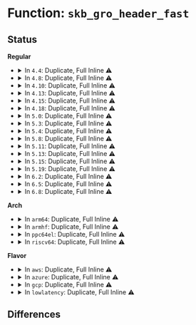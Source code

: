# Function: <code>skb_gro_header_fast</code>

## Status
<b>Regular</b>
<ul>
<li>
<details>
<summary>In <code>4.4</code>: Duplicate, Full Inline ⚠️</summary>

**Collision:** Static Duplication

**Inline:** Full

**Transformation:** False

**Instances:**

```
In net/core/dev.c (ffffffff8171b5ae)
Location: include/linux/netdevice.h:2327
Inline: True
Inline callers:
  - net/core/dev.c:napi_gro_frags
```
```
In net/ethernet/eth.c (ffffffff81740088)
Location: include/linux/netdevice.h:2327
Inline: True
Inline callers:
  - net/ethernet/eth.c:eth_gro_receive
```
```
In net/ipv4/tcp_offload.c (ffffffff8178379e)
Location: include/linux/netdevice.h:2327
Inline: True
Inline callers:
  - net/ipv4/tcp_offload.c:tcp_gro_receive
```
```
In net/ipv4/udp_offload.c (ffffffff8178b5b9)
Location: include/linux/netdevice.h:2327
Inline: True
Inline callers:
  - net/ipv4/udp_offload.c:udp4_gro_receive
```
```
In net/ipv4/af_inet.c (ffffffff81793bcc)
Location: include/linux/netdevice.h:2327
Inline: True
Inline callers:
  - net/ipv4/af_inet.c:inet_gro_receive
```
```
In net/ipv4/gre_offload.c (ffffffff817a4d60)
Location: include/linux/netdevice.h:2327
Inline: True
Inline callers:
  - net/ipv4/gre_offload.c:gre_gro_receive
```
```
In net/ipv6/ip6_offload.c (ffffffff81800cb2)
Location: include/linux/netdevice.h:2327
Inline: True
Inline callers:
  - net/ipv6/ip6_offload.c:ipv6_gro_receive
```
```
In net/ipv6/udp_offload.c (ffffffff81801946)
Location: include/linux/netdevice.h:2327
Inline: True
Inline callers:
  - net/ipv6/udp_offload.c:udp6_gro_receive
```
</details>
</li>
<li>
<details>
<summary>In <code>4.8</code>: Duplicate, Full Inline ⚠️</summary>

**Collision:** Static Duplication

**Inline:** Full

**Transformation:** False

**Instances:**

```
In net/core/dev.c (ffffffff81783e3e)
Location: include/linux/netdevice.h:2464
Inline: True
Inline callers:
  - net/core/dev.c:napi_gro_frags
```
```
In net/ethernet/eth.c (0)
Location: include/linux/netdevice.h:2464
Inline: True
```
```
In net/ipv4/tcp_offload.c (0)
Location: include/linux/netdevice.h:2464
Inline: True
```
```
In net/ipv4/udp_offload.c (0)
Location: include/linux/netdevice.h:2464
Inline: True
```
```
In net/ipv4/af_inet.c (0)
Location: include/linux/netdevice.h:2464
Inline: True
```
```
In net/ipv4/gre_offload.c (0)
Location: include/linux/netdevice.h:2464
Inline: True
```
```
In net/ipv6/udp_offload.c (0)
Location: include/linux/netdevice.h:2464
Inline: True
```
```
In net/ipv6/ip6_offload.c (0)
Location: include/linux/netdevice.h:2464
Inline: True
```
</details>
</li>
<li>
<details>
<summary>In <code>4.10</code>: Duplicate, Full Inline ⚠️</summary>

**Collision:** Static Duplication

**Inline:** Full

**Transformation:** False

**Instances:**

```
In net/core/dev.c (ffffffff817b144e)
Location: include/linux/netdevice.h:2461
Inline: True
Inline callers:
  - net/core/dev.c:napi_gro_frags
```
```
In net/ethernet/eth.c (0)
Location: include/linux/netdevice.h:2461
Inline: True
```
```
In net/ipv4/tcp_offload.c (0)
Location: include/linux/netdevice.h:2461
Inline: True
```
```
In net/ipv4/udp_offload.c (0)
Location: include/linux/netdevice.h:2461
Inline: True
```
```
In net/ipv4/af_inet.c (0)
Location: include/linux/netdevice.h:2461
Inline: True
```
```
In net/ipv4/gre_offload.c (0)
Location: include/linux/netdevice.h:2461
Inline: True
```
```
In net/ipv6/udp_offload.c (0)
Location: include/linux/netdevice.h:2461
Inline: True
```
```
In net/ipv6/ip6_offload.c (0)
Location: include/linux/netdevice.h:2461
Inline: True
```
</details>
</li>
<li>
<details>
<summary>In <code>4.13</code>: Duplicate, Full Inline ⚠️</summary>

**Collision:** Static Duplication

**Inline:** Full

**Transformation:** False

**Instances:**

```
In net/core/dev.c (ffffffff817d18ee)
Location: include/linux/netdevice.h:2477
Inline: True
Inline callers:
  - net/core/dev.c:napi_gro_frags
```
```
In net/ethernet/eth.c (ffffffff817fbab9)
Location: include/linux/netdevice.h:2477
Inline: True
Inline callers:
  - net/ethernet/eth.c:eth_gro_receive
```
```
In net/ipv4/tcp_offload.c (ffffffff81842772)
Location: include/linux/netdevice.h:2477
Inline: True
Inline callers:
  - net/ipv4/tcp_offload.c:tcp_gro_receive
```
```
In net/ipv4/udp_offload.c (ffffffff8184ae65)
Location: include/linux/netdevice.h:2477
Inline: True
Inline callers:
  - net/ipv4/udp_offload.c:udp4_gro_receive
```
```
In net/ipv4/af_inet.c (ffffffff81854b98)
Location: include/linux/netdevice.h:2477
Inline: True
Inline callers:
  - net/ipv4/af_inet.c:inet_gro_receive
```
```
In net/ipv4/gre_offload.c (ffffffff81865ba2)
Location: include/linux/netdevice.h:2477
Inline: True
Inline callers:
  - net/ipv4/gre_offload.c:gre_gro_receive
```
```
In net/ipv6/udp_offload.c (ffffffff818bf5d6)
Location: include/linux/netdevice.h:2477
Inline: True
Inline callers:
  - net/ipv6/udp_offload.c:udp6_gro_receive
```
```
In net/ipv6/ip6_offload.c (ffffffff818cd4a9)
Location: include/linux/netdevice.h:2477
Inline: True
Inline callers:
  - net/ipv6/ip6_offload.c:ipv6_gro_receive
```
</details>
</li>
<li>
<details>
<summary>In <code>4.15</code>: Duplicate, Full Inline ⚠️</summary>

**Collision:** Static Duplication

**Inline:** Full

**Transformation:** False

**Instances:**

```
In net/core/dev.c (ffffffff8184bb3e)
Location: include/linux/netdevice.h:2502
Inline: True
Inline callers:
  - net/core/dev.c:napi_gro_frags
```
```
In net/ethernet/eth.c (ffffffff81879479)
Location: include/linux/netdevice.h:2502
Inline: True
Inline callers:
  - net/ethernet/eth.c:eth_gro_receive
```
```
In net/ipv4/tcp_offload.c (ffffffff818c20d2)
Location: include/linux/netdevice.h:2502
Inline: True
Inline callers:
  - net/ipv4/tcp_offload.c:tcp_gro_receive
```
```
In net/ipv4/udp_offload.c (ffffffff818caac5)
Location: include/linux/netdevice.h:2502
Inline: True
Inline callers:
  - net/ipv4/udp_offload.c:udp4_gro_receive
```
```
In net/ipv4/af_inet.c (ffffffff818d4a38)
Location: include/linux/netdevice.h:2502
Inline: True
Inline callers:
  - net/ipv4/af_inet.c:inet_gro_receive
```
```
In net/ipv4/gre_offload.c (ffffffff818e5cd2)
Location: include/linux/netdevice.h:2502
Inline: True
Inline callers:
  - net/ipv4/gre_offload.c:gre_gro_receive
```
```
In net/ipv6/udp_offload.c (ffffffff819426a6)
Location: include/linux/netdevice.h:2502
Inline: True
Inline callers:
  - net/ipv6/udp_offload.c:udp6_gro_receive
```
```
In net/ipv6/ip6_offload.c (ffffffff81952299)
Location: include/linux/netdevice.h:2502
Inline: True
Inline callers:
  - net/ipv6/ip6_offload.c:ipv6_gro_receive
```
</details>
</li>
<li>
<details>
<summary>In <code>4.18</code>: Duplicate, Full Inline ⚠️</summary>

**Collision:** Static Duplication

**Inline:** Full

**Transformation:** False

**Instances:**

```
In net/core/dev.c (ffffffff81895eba)
Location: include/linux/netdevice.h:2588
Inline: True
Inline callers:
  - net/core/dev.c:napi_gro_frags
```
```
In net/ethernet/eth.c (ffffffff818cae4e)
Location: include/linux/netdevice.h:2588
Inline: True
Inline callers:
  - net/ethernet/eth.c:eth_gro_receive
```
```
In net/ipv4/tcp_offload.c (ffffffff81917d47)
Location: include/linux/netdevice.h:2588
Inline: True
Inline callers:
  - net/ipv4/tcp_offload.c:tcp_gro_receive
```
```
In net/ipv4/udp_offload.c (ffffffff81920a4d)
Location: include/linux/netdevice.h:2588
Inline: True
Inline callers:
  - net/ipv4/udp_offload.c:udp4_gro_receive
```
```
In net/ipv4/af_inet.c (ffffffff8192af73)
Location: include/linux/netdevice.h:2588
Inline: True
Inline callers:
  - net/ipv4/af_inet.c:inet_gro_receive
```
```
In net/ipv4/gre_offload.c (ffffffff8193c559)
Location: include/linux/netdevice.h:2588
Inline: True
Inline callers:
  - net/ipv4/gre_offload.c:gre_gro_receive
```
```
In net/ipv6/udp_offload.c (ffffffff8199b4ed)
Location: include/linux/netdevice.h:2588
Inline: True
Inline callers:
  - net/ipv6/udp_offload.c:udp6_gro_receive
```
```
In net/ipv6/ip6_offload.c (ffffffff819ab7ff)
Location: include/linux/netdevice.h:2588
Inline: True
Inline callers:
  - net/ipv6/ip6_offload.c:ipv6_gro_receive
```
</details>
</li>
<li>
<details>
<summary>In <code>5.0</code>: Duplicate, Full Inline ⚠️</summary>

**Collision:** Static Duplication

**Inline:** Full

**Transformation:** False

**Instances:**

```
In net/core/dev.c (ffffffff818b7c80)
Location: include/linux/netdevice.h:2682
Inline: True
Inline callers:
  - net/core/dev.c:napi_gro_frags
```
```
In net/ethernet/eth.c (ffffffff818f5fe0)
Location: include/linux/netdevice.h:2682
Inline: True
Inline callers:
  - net/ethernet/eth.c:eth_gro_receive
```
```
In net/ipv4/tcp_offload.c (ffffffff81946477)
Location: include/linux/netdevice.h:2682
Inline: True
Inline callers:
  - net/ipv4/tcp_offload.c:tcp_gro_receive
```
```
In net/ipv4/udp_offload.c (ffffffff8194fd6c)
Location: include/linux/netdevice.h:2682
Inline: True
Inline callers:
  - net/ipv4/udp_offload.c:udp4_gro_receive
```
```
In net/ipv4/af_inet.c (ffffffff81958bf3)
Location: include/linux/netdevice.h:2682
Inline: True
Inline callers:
  - net/ipv4/af_inet.c:inet_gro_receive
```
```
In net/ipv4/gre_offload.c (ffffffff8196c239)
Location: include/linux/netdevice.h:2682
Inline: True
Inline callers:
  - net/ipv4/gre_offload.c:gre_gro_receive
```
```
In net/ipv6/udp_offload.c (ffffffff819d1e1d)
Location: include/linux/netdevice.h:2682
Inline: True
Inline callers:
  - net/ipv6/udp_offload.c:udp6_gro_receive
```
```
In net/ipv6/ip6_offload.c (ffffffff819e2319)
Location: include/linux/netdevice.h:2682
Inline: True
Inline callers:
  - net/ipv6/ip6_offload.c:ipv6_gro_receive
```
```
In net/8021q/vlan_core.c (ffffffff819ec0b1)
Location: include/linux/netdevice.h:2682
Inline: True
Inline callers:
  - net/8021q/vlan_core.c:vlan_gro_receive
```
</details>
</li>
<li>
<details>
<summary>In <code>5.3</code>: Duplicate, Full Inline ⚠️</summary>

**Collision:** Static Duplication

**Inline:** Full

**Transformation:** False

**Instances:**

```
In net/ethernet/eth.c (ffffffff8195565e)
Location: include/linux/netdevice.h:2663
Inline: True
Inline callers:
  - net/ethernet/eth.c:eth_gro_receive
```
```
In net/ipv4/tcp_offload.c (ffffffff819aaac7)
Location: include/linux/netdevice.h:2663
Inline: True
Inline callers:
  - net/ipv4/tcp_offload.c:tcp_gro_receive
```
```
In net/ipv4/udp_offload.c (ffffffff819b45fd)
Location: include/linux/netdevice.h:2663
Inline: True
Inline callers:
  - net/ipv4/udp_offload.c:udp4_gro_receive
```
```
In net/ipv4/af_inet.c (ffffffff819bd6c3)
Location: include/linux/netdevice.h:2663
Inline: True
Inline callers:
  - net/ipv4/af_inet.c:inet_gro_receive
```
```
In net/ipv4/gre_offload.c (ffffffff819d2f89)
Location: include/linux/netdevice.h:2663
Inline: True
Inline callers:
  - net/ipv4/gre_offload.c:gre_gro_receive
```
```
In net/ipv6/udp_offload.c (ffffffff81a40bfd)
Location: include/linux/netdevice.h:2663
Inline: True
Inline callers:
  - net/ipv6/udp_offload.c:udp6_gro_receive
```
```
In net/ipv6/ip6_offload.c (ffffffff81a50fd8)
Location: include/linux/netdevice.h:2663
Inline: True
Inline callers:
  - net/ipv6/ip6_offload.c:ipv6_gro_receive
```
```
In net/8021q/vlan_core.c (ffffffff81a5b250)
Location: include/linux/netdevice.h:2663
Inline: True
Inline callers:
  - net/8021q/vlan_core.c:vlan_gro_receive
```
</details>
</li>
<li>
<details>
<summary>In <code>5.4</code>: Duplicate, Full Inline ⚠️</summary>

**Collision:** Static Duplication

**Inline:** Full

**Transformation:** False

**Instances:**

```
In net/ethernet/eth.c (ffffffff8198bafe)
Location: include/linux/netdevice.h:2676
Inline: True
Inline callers:
  - net/ethernet/eth.c:eth_gro_receive
```
```
In net/ipv4/tcp_offload.c (ffffffff819e1797)
Location: include/linux/netdevice.h:2676
Inline: True
Inline callers:
  - net/ipv4/tcp_offload.c:tcp_gro_receive
```
```
In net/ipv4/udp_offload.c (ffffffff819eb32d)
Location: include/linux/netdevice.h:2676
Inline: True
Inline callers:
  - net/ipv4/udp_offload.c:udp4_gro_receive
```
```
In net/ipv4/af_inet.c (ffffffff819f42d3)
Location: include/linux/netdevice.h:2676
Inline: True
Inline callers:
  - net/ipv4/af_inet.c:inet_gro_receive
```
```
In net/ipv4/gre_offload.c (ffffffff81a09af9)
Location: include/linux/netdevice.h:2676
Inline: True
Inline callers:
  - net/ipv4/gre_offload.c:gre_gro_receive
```
```
In net/ipv6/udp_offload.c (ffffffff81a7787d)
Location: include/linux/netdevice.h:2676
Inline: True
Inline callers:
  - net/ipv6/udp_offload.c:udp6_gro_receive
```
```
In net/ipv6/ip6_offload.c (ffffffff81a87bf8)
Location: include/linux/netdevice.h:2676
Inline: True
Inline callers:
  - net/ipv6/ip6_offload.c:ipv6_gro_receive
```
```
In net/8021q/vlan_core.c (ffffffff81a91e80)
Location: include/linux/netdevice.h:2676
Inline: True
Inline callers:
  - net/8021q/vlan_core.c:vlan_gro_receive
```
</details>
</li>
<li>
<details>
<summary>In <code>5.8</code>: Duplicate, Full Inline ⚠️</summary>

**Collision:** Static Duplication

**Inline:** Full

**Transformation:** False

**Instances:**

```
In net/ethernet/eth.c (ffffffff81a636fe)
Location: include/linux/netdevice.h:2790
Inline: True
Inline callers:
  - net/ethernet/eth.c:eth_gro_receive
```
```
In net/ipv4/tcp_offload.c (ffffffff81acee07)
Location: include/linux/netdevice.h:2790
Inline: True
Inline callers:
  - net/ipv4/tcp_offload.c:tcp_gro_receive
```
```
In net/ipv4/udp_offload.c (ffffffff81ad903d)
Location: include/linux/netdevice.h:2790
Inline: True
Inline callers:
  - net/ipv4/udp_offload.c:udp4_gro_receive
```
```
In net/ipv4/af_inet.c (ffffffff81ae2b93)
Location: include/linux/netdevice.h:2790
Inline: True
Inline callers:
  - net/ipv4/af_inet.c:inet_gro_receive
```
```
In net/ipv4/gre_offload.c (ffffffff81afa269)
Location: include/linux/netdevice.h:2790
Inline: True
Inline callers:
  - net/ipv4/gre_offload.c:gre_gro_receive
```
```
In net/ipv6/udp_offload.c (ffffffff81b71b9d)
Location: include/linux/netdevice.h:2790
Inline: True
Inline callers:
  - net/ipv6/udp_offload.c:udp6_gro_receive
```
```
In net/ipv6/ip6_offload.c (ffffffff81b830a8)
Location: include/linux/netdevice.h:2790
Inline: True
Inline callers:
  - net/ipv6/ip6_offload.c:ipv6_gro_receive
```
```
In net/8021q/vlan_core.c (ffffffff81b8d040)
Location: include/linux/netdevice.h:2790
Inline: True
Inline callers:
  - net/8021q/vlan_core.c:vlan_gro_receive
```
</details>
</li>
<li>
<details>
<summary>In <code>5.11</code>: Duplicate, Full Inline ⚠️</summary>

**Collision:** Static Duplication

**Inline:** Full

**Transformation:** False

**Instances:**

```
In net/ethernet/eth.c (ffffffff81a6b84e)
Location: include/linux/netdevice.h:2939
Inline: True
Inline callers:
  - net/ethernet/eth.c:eth_gro_receive
```
```
In net/ipv4/tcp_offload.c (ffffffff81adae17)
Location: include/linux/netdevice.h:2939
Inline: True
Inline callers:
  - net/ipv4/tcp_offload.c:tcp_gro_receive
```
```
In net/ipv4/udp_offload.c (ffffffff81ae59cd)
Location: include/linux/netdevice.h:2939
Inline: True
Inline callers:
  - net/ipv4/udp_offload.c:udp4_gro_receive
  - net/ipv4/udp_offload.c:udp_gro_receive_segment
```
```
In net/ipv4/af_inet.c (ffffffff81aefa57)
Location: include/linux/netdevice.h:2939
Inline: True
Inline callers:
  - net/ipv4/af_inet.c:inet_gro_receive
```
```
In net/ipv4/gre_offload.c (ffffffff81b07a09)
Location: include/linux/netdevice.h:2939
Inline: True
Inline callers:
  - net/ipv4/gre_offload.c:gre_gro_receive
```
```
In net/ipv6/udp_offload.c (ffffffff81b8084d)
Location: include/linux/netdevice.h:2939
Inline: True
Inline callers:
  - net/ipv6/udp_offload.c:udp6_gro_receive
```
```
In net/ipv6/ip6_offload.c (ffffffff81b92755)
Location: include/linux/netdevice.h:2939
Inline: True
Inline callers:
  - net/ipv6/ip6_offload.c:ipv6_gro_receive
```
```
In net/8021q/vlan_core.c (ffffffff81b9cca0)
Location: include/linux/netdevice.h:2939
Inline: True
Inline callers:
  - net/8021q/vlan_core.c:vlan_gro_receive
```
</details>
</li>
<li>
<details>
<summary>In <code>5.13</code>: Duplicate, Full Inline ⚠️</summary>

**Collision:** Static Duplication

**Inline:** Full

**Transformation:** False

**Instances:**

```
In net/ethernet/eth.c (ffffffff81a53fb2)
Location: include/linux/netdevice.h:3006
Inline: True
Inline callers:
  - net/ethernet/eth.c:eth_gro_receive
```
```
In net/ipv4/tcp_offload.c (ffffffff81ac5e5b)
Location: include/linux/netdevice.h:3006
Inline: True
Inline callers:
  - net/ipv4/tcp_offload.c:tcp_gro_receive
```
```
In net/ipv4/udp_offload.c (ffffffff81ad0cc0)
Location: include/linux/netdevice.h:3006
Inline: True
Inline callers:
  - net/ipv4/udp_offload.c:udp4_gro_receive
  - net/ipv4/udp_offload.c:udp_gro_receive_segment
```
```
In net/ipv4/af_inet.c (ffffffff81adb1ab)
Location: include/linux/netdevice.h:3006
Inline: True
Inline callers:
  - net/ipv4/af_inet.c:inet_gro_receive
```
```
In net/ipv4/gre_offload.c (ffffffff81af320d)
Location: include/linux/netdevice.h:3006
Inline: True
Inline callers:
  - net/ipv4/gre_offload.c:gre_gro_receive
```
```
In net/ipv6/udp_offload.c (ffffffff81b6f470)
Location: include/linux/netdevice.h:3006
Inline: True
Inline callers:
  - net/ipv6/udp_offload.c:udp6_gro_receive
```
```
In net/ipv6/ip6_offload.c (ffffffff81b818ac)
Location: include/linux/netdevice.h:3006
Inline: True
Inline callers:
  - net/ipv6/ip6_offload.c:ipv6_gro_receive
```
```
In net/8021q/vlan_core.c (ffffffff81b8bd84)
Location: include/linux/netdevice.h:3006
Inline: True
Inline callers:
  - net/8021q/vlan_core.c:vlan_gro_receive
```
</details>
</li>
<li>
<details>
<summary>In <code>5.15</code>: Duplicate, Full Inline ⚠️</summary>

**Collision:** Static Duplication

**Inline:** Full

**Transformation:** False

**Instances:**

```
In net/ethernet/eth.c (ffffffff81b0ccc2)
Location: include/linux/netdevice.h:3026
Inline: True
Inline callers:
  - net/ethernet/eth.c:eth_gro_receive
```
```
In net/ipv4/tcp_offload.c (ffffffff81b8466b)
Location: include/linux/netdevice.h:3026
Inline: True
Inline callers:
  - net/ipv4/tcp_offload.c:tcp_gro_receive
```
```
In net/ipv4/udp_offload.c (ffffffff81b8f6e0)
Location: include/linux/netdevice.h:3026
Inline: True
Inline callers:
  - net/ipv4/udp_offload.c:udp4_gro_receive
  - net/ipv4/udp_offload.c:udp_gro_receive_segment
```
```
In net/ipv4/af_inet.c (ffffffff81b9a55b)
Location: include/linux/netdevice.h:3026
Inline: True
Inline callers:
  - net/ipv4/af_inet.c:inet_gro_receive
```
```
In net/ipv4/gre_offload.c (ffffffff81bb371d)
Location: include/linux/netdevice.h:3026
Inline: True
Inline callers:
  - net/ipv4/gre_offload.c:gre_gro_receive
```
```
In net/ipv6/udp_offload.c (ffffffff81c37530)
Location: include/linux/netdevice.h:3026
Inline: True
Inline callers:
  - net/ipv6/udp_offload.c:udp6_gro_receive
```
```
In net/ipv6/ip6_offload.c (ffffffff81c4d8ec)
Location: include/linux/netdevice.h:3026
Inline: True
Inline callers:
  - net/ipv6/ip6_offload.c:ipv6_gro_receive
```
```
In net/8021q/vlan_core.c (ffffffff81c58064)
Location: include/linux/netdevice.h:3026
Inline: True
Inline callers:
  - net/8021q/vlan_core.c:vlan_gro_receive
```
</details>
</li>
<li>
<details>
<summary>In <code>5.19</code>: Duplicate, Full Inline ⚠️</summary>

**Collision:** Static Duplication

**Inline:** Full

**Transformation:** False

**Instances:**

```
In net/ethernet/eth.c (ffffffff81c935e4)
Location: include/net/gro.h:136
Inline: True
Inline callers:
  - net/ethernet/eth.c:eth_gro_receive
```
```
In net/ipv4/tcp_offload.c (ffffffff81d14e9b)
Location: include/net/gro.h:136
Inline: True
Inline callers:
  - net/ipv4/tcp_offload.c:tcp_gro_receive
```
```
In net/ipv4/udp_offload.c (ffffffff81d209f3)
Location: include/net/gro.h:136
Inline: True
Inline callers:
  - net/ipv4/udp_offload.c:udp4_gro_receive
  - net/ipv4/udp_offload.c:udp_gro_receive_segment
```
```
In net/ipv4/af_inet.c (ffffffff81d2c8f7)
Location: include/net/gro.h:136
Inline: True
Inline callers:
  - net/ipv4/af_inet.c:inet_gro_receive
```
```
In net/ipv4/gre_offload.c (ffffffff81d46f5d)
Location: include/net/gro.h:136
Inline: True
Inline callers:
  - net/ipv4/gre_offload.c:gre_gro_receive
```
```
In net/ipv6/udp_offload.c (ffffffff81dd50c3)
Location: include/net/gro.h:136
Inline: True
Inline callers:
  - net/ipv6/udp_offload.c:udp6_gro_receive
```
```
In net/ipv6/ip6_offload.c (ffffffff81dedfcf)
Location: include/net/gro.h:136
Inline: True
Inline callers:
  - net/ipv6/ip6_offload.c:ipv6_gro_receive
```
```
In net/8021q/vlan_core.c (ffffffff81df9754)
Location: include/net/gro.h:136
Inline: True
Inline callers:
  - net/8021q/vlan_core.c:vlan_gro_receive
```
</details>
</li>
<li>
<details>
<summary>In <code>6.2</code>: Duplicate, Full Inline ⚠️</summary>

**Collision:** Static Duplication

**Inline:** Full

**Transformation:** False

**Instances:**

```
In net/ethernet/eth.c (ffffffff81e4ecd4)
Location: include/net/gro.h:136
Inline: True
Inline callers:
  - net/ethernet/eth.c:eth_gro_receive
```
```
In net/ipv4/tcp_offload.c (ffffffff81edaffb)
Location: include/net/gro.h:136
Inline: True
Inline callers:
  - net/ipv4/tcp_offload.c:tcp_gro_receive
```
```
In net/ipv4/udp_offload.c (ffffffff81ee7c63)
Location: include/net/gro.h:136
Inline: True
Inline callers:
  - net/ipv4/udp_offload.c:udp4_gro_receive
  - net/ipv4/udp_offload.c:udp_gro_receive_segment
```
```
In net/ipv4/af_inet.c (ffffffff81ef41b7)
Location: include/net/gro.h:136
Inline: True
Inline callers:
  - net/ipv4/af_inet.c:inet_gro_receive
```
```
In net/ipv4/gre_offload.c (ffffffff81f0ffb1)
Location: include/net/gro.h:136
Inline: True
Inline callers:
  - net/ipv4/gre_offload.c:gre_gro_receive
```
```
In net/ipv6/udp_offload.c (ffffffff81fa67c3)
Location: include/net/gro.h:136
Inline: True
Inline callers:
  - net/ipv6/udp_offload.c:udp6_gro_receive
```
```
In net/ipv6/ip6_offload.c (ffffffff81fc257b)
Location: include/net/gro.h:136
Inline: True
Inline callers:
  - net/ipv6/ip6_offload.c:ipv6_gro_receive
```
```
In net/8021q/vlan_core.c (ffffffff81fcddc4)
Location: include/net/gro.h:136
Inline: True
Inline callers:
  - net/8021q/vlan_core.c:vlan_gro_receive
```
</details>
</li>
<li>
<details>
<summary>In <code>6.5</code>: Duplicate, Full Inline ⚠️</summary>

**Collision:** Static Duplication

**Inline:** Full

**Transformation:** False

**Instances:**

```
In net/ethernet/eth.c (ffffffff81eaa374)
Location: include/net/gro.h:142
Inline: True
Inline callers:
  - net/ethernet/eth.c:eth_gro_receive
```
```
In net/ipv4/tcp_offload.c (ffffffff81f3a0cb)
Location: include/net/gro.h:142
Inline: True
Inline callers:
  - net/ipv4/tcp_offload.c:tcp_gro_receive
```
```
In net/ipv4/udp_offload.c (ffffffff81f474d9)
Location: include/net/gro.h:142
Inline: True
Inline callers:
  - net/ipv4/udp_offload.c:udp4_gro_receive
  - net/ipv4/udp_offload.c:udp_gro_receive_segment
```
```
In net/ipv4/af_inet.c (ffffffff81f53aa7)
Location: include/net/gro.h:142
Inline: True
Inline callers:
  - net/ipv4/af_inet.c:inet_gro_receive
```
```
In net/ipv4/gre_offload.c (ffffffff81f6fca1)
Location: include/net/gro.h:142
Inline: True
Inline callers:
  - net/ipv4/gre_offload.c:gre_gro_receive
```
```
In net/ipv6/udp_offload.c (ffffffff82007029)
Location: include/net/gro.h:142
Inline: True
Inline callers:
  - net/ipv6/udp_offload.c:udp6_gro_receive
```
```
In net/ipv6/ip6_offload.c (ffffffff820234fb)
Location: include/net/gro.h:142
Inline: True
Inline callers:
  - net/ipv6/ip6_offload.c:ipv6_gro_receive
```
```
In net/8021q/vlan_core.c (ffffffff820496f4)
Location: include/net/gro.h:142
Inline: True
Inline callers:
  - net/8021q/vlan_core.c:vlan_gro_receive
```
</details>
</li>
<li>
<details>
<summary>In <code>6.8</code>: Duplicate, Full Inline ⚠️</summary>

**Collision:** Static Duplication

**Inline:** Full

**Transformation:** False

**Instances:**

```
In net/ethernet/eth.c (ffffffff81f6ce24)
Location: include/net/gro.h:142
Inline: True
Inline callers:
  - net/ethernet/eth.c:eth_gro_receive
```
```
In net/ipv4/tcp_offload.c (ffffffff820001bb)
Location: include/net/gro.h:142
Inline: True
Inline callers:
  - net/ipv4/tcp_offload.c:tcp_gro_receive
```
```
In net/ipv4/udp_offload.c (ffffffff8200d619)
Location: include/net/gro.h:142
Inline: True
Inline callers:
  - net/ipv4/udp_offload.c:udp4_gro_receive
  - net/ipv4/udp_offload.c:udp_gro_receive_segment
```
```
In net/ipv4/af_inet.c (ffffffff82019e67)
Location: include/net/gro.h:142
Inline: True
Inline callers:
  - net/ipv4/af_inet.c:inet_gro_receive
```
```
In net/ipv4/gre_offload.c (ffffffff820363d1)
Location: include/net/gro.h:142
Inline: True
Inline callers:
  - net/ipv4/gre_offload.c:gre_gro_receive
```
```
In net/ipv6/udp_offload.c (ffffffff820d5e89)
Location: include/net/gro.h:142
Inline: True
Inline callers:
  - net/ipv6/udp_offload.c:udp6_gro_receive
```
```
In net/ipv6/ip6_offload.c (ffffffff820f25eb)
Location: include/net/gro.h:142
Inline: True
Inline callers:
  - net/ipv6/ip6_offload.c:ipv6_gro_receive
  - net/ipv6/ip6_offload.c:ipv6_gro_receive
  - net/ipv6/ip6_offload.c:ipv6_gro_receive
```
```
In net/8021q/vlan_core.c (ffffffff8211ba64)
Location: include/net/gro.h:142
Inline: True
Inline callers:
  - net/8021q/vlan_core.c:vlan_gro_receive
```
</details>
</li>
</ul>
<b>Arch</b>
<ul>
<li>
<details>
<summary>In <code>arm64</code>: Duplicate, Full Inline ⚠️</summary>

**Collision:** Static Duplication

**Inline:** Full

**Transformation:** False

**Instances:**

```
In net/ethernet/eth.c (ffff800010c36b20)
Location: include/linux/netdevice.h:2676
Inline: True
Inline callers:
  - net/ethernet/eth.c:eth_gro_receive
```
```
In net/ipv4/tcp_offload.c (ffff800010c95750)
Location: include/linux/netdevice.h:2676
Inline: True
Inline callers:
  - net/ipv4/tcp_offload.c:tcp_gro_receive
```
```
In net/ipv4/udp_offload.c (ffff800010ca0e8c)
Location: include/linux/netdevice.h:2676
Inline: True
Inline callers:
  - net/ipv4/udp_offload.c:udp4_gro_receive
```
```
In net/ipv4/af_inet.c (ffff800010caa240)
Location: include/linux/netdevice.h:2676
Inline: True
Inline callers:
  - net/ipv4/af_inet.c:inet_gro_receive
```
```
In net/ipv4/gre_offload.c (ffff800010cc2e4c)
Location: include/linux/netdevice.h:2676
Inline: True
Inline callers:
  - net/ipv4/gre_offload.c:gre_gro_receive
```
```
In net/ipv6/udp_offload.c (ffff800010d40ed4)
Location: include/linux/netdevice.h:2676
Inline: True
Inline callers:
  - net/ipv6/udp_offload.c:udp6_gro_receive
```
```
In net/ipv6/ip6_offload.c (ffff800010d547c0)
Location: include/linux/netdevice.h:2676
Inline: True
Inline callers:
  - net/ipv6/ip6_offload.c:ipv6_gro_receive
```
```
In net/8021q/vlan_core.c (ffff800010d5fb28)
Location: include/linux/netdevice.h:2676
Inline: True
Inline callers:
  - net/8021q/vlan_core.c:vlan_gro_receive
```
</details>
</li>
<li>
<details>
<summary>In <code>armhf</code>: Duplicate, Full Inline ⚠️</summary>

**Collision:** Static Duplication

**Inline:** Full

**Transformation:** False

**Instances:**

```
In net/ethernet/eth.c (c0d49470)
Location: include/linux/netdevice.h:2676
Inline: True
Inline callers:
  - net/ethernet/eth.c:eth_gro_receive
```
```
In net/ipv4/tcp_offload.c (c0da3f04)
Location: include/linux/netdevice.h:2676
Inline: True
Inline callers:
  - net/ipv4/tcp_offload.c:tcp_gro_receive
```
```
In net/ipv4/udp_offload.c (c0dad3bc)
Location: include/linux/netdevice.h:2676
Inline: True
Inline callers:
  - net/ipv4/udp_offload.c:udp4_gro_receive
```
```
In net/ipv4/af_inet.c (c0db69d4)
Location: include/linux/netdevice.h:2676
Inline: True
Inline callers:
  - net/ipv4/af_inet.c:inet_gro_receive
```
```
In net/ipv4/gre_offload.c (c0dce66c)
Location: include/linux/netdevice.h:2676
Inline: True
Inline callers:
  - net/ipv4/gre_offload.c:gre_gro_receive
```
```
In net/ipv6/udp_offload.c (c0e438b4)
Location: include/linux/netdevice.h:2676
Inline: True
Inline callers:
  - net/ipv6/udp_offload.c:udp6_gro_receive
```
```
In net/ipv6/ip6_offload.c (c0e54d90)
Location: include/linux/netdevice.h:2676
Inline: True
Inline callers:
  - net/ipv6/ip6_offload.c:ipv6_gro_receive
```
```
In net/8021q/vlan_core.c (c0e5f6a0)
Location: include/linux/netdevice.h:2676
Inline: True
Inline callers:
  - net/8021q/vlan_core.c:vlan_gro_receive
```
</details>
</li>
<li>
<details>
<summary>In <code>ppc64el</code>: Duplicate, Full Inline ⚠️</summary>

**Collision:** Static Duplication

**Inline:** Full

**Transformation:** False

**Instances:**

```
In net/ethernet/eth.c (c000000000d2f078)
Location: include/linux/netdevice.h:2676
Inline: True
Inline callers:
  - net/ethernet/eth.c:eth_gro_receive
```
```
In net/ipv4/tcp_offload.c (c000000000da6914)
Location: include/linux/netdevice.h:2676
Inline: True
Inline callers:
  - net/ipv4/tcp_offload.c:tcp_gro_receive
```
```
In net/ipv4/udp_offload.c (c000000000db3d64)
Location: include/linux/netdevice.h:2676
Inline: True
Inline callers:
  - net/ipv4/udp_offload.c:udp4_gro_receive
```
```
In net/ipv4/af_inet.c (c000000000dc0280)
Location: include/linux/netdevice.h:2676
Inline: True
Inline callers:
  - net/ipv4/af_inet.c:inet_gro_receive
```
```
In net/ipv4/gre_offload.c (c000000000dde4b0)
Location: include/linux/netdevice.h:2676
Inline: True
Inline callers:
  - net/ipv4/gre_offload.c:gre_gro_receive
```
```
In net/ipv6/udp_offload.c (c000000000e75724)
Location: include/linux/netdevice.h:2676
Inline: True
Inline callers:
  - net/ipv6/udp_offload.c:udp6_gro_receive
```
```
In net/ipv6/ip6_offload.c (c000000000e8d2bc)
Location: include/linux/netdevice.h:2676
Inline: True
Inline callers:
  - net/ipv6/ip6_offload.c:ipv6_gro_receive
```
```
In net/8021q/vlan_core.c (c000000000e9a878)
Location: include/linux/netdevice.h:2676
Inline: True
Inline callers:
  - net/8021q/vlan_core.c:vlan_gro_receive
```
</details>
</li>
<li>
<details>
<summary>In <code>riscv64</code>: Duplicate, Full Inline ⚠️</summary>

**Collision:** Static Duplication

**Inline:** Full

**Transformation:** False

**Instances:**

```
In net/ethernet/eth.c (ffffffe0007a850c)
Location: include/linux/netdevice.h:2676
Inline: True
Inline callers:
  - net/ethernet/eth.c:eth_gro_receive
```
```
In net/ipv4/tcp_offload.c (ffffffe0007f49bc)
Location: include/linux/netdevice.h:2676
Inline: True
Inline callers:
  - net/ipv4/tcp_offload.c:tcp_gro_receive
```
```
In net/ipv4/udp_offload.c (ffffffe0007fd4de)
Location: include/linux/netdevice.h:2676
Inline: True
Inline callers:
  - net/ipv4/udp_offload.c:udp4_gro_receive
```
```
In net/ipv4/af_inet.c (ffffffe000805076)
Location: include/linux/netdevice.h:2676
Inline: True
Inline callers:
  - net/ipv4/af_inet.c:inet_gro_receive
```
```
In net/ipv4/gre_offload.c (ffffffe000818292)
Location: include/linux/netdevice.h:2676
Inline: True
Inline callers:
  - net/ipv4/gre_offload.c:gre_gro_receive
```
```
In net/ipv6/udp_offload.c (ffffffe00087c676)
Location: include/linux/netdevice.h:2676
Inline: True
Inline callers:
  - net/ipv6/udp_offload.c:udp6_gro_receive
```
```
In net/ipv6/ip6_offload.c (ffffffe00088c12e)
Location: include/linux/netdevice.h:2676
Inline: True
Inline callers:
  - net/ipv6/ip6_offload.c:ipv6_gro_receive
```
```
In net/8021q/vlan_core.c (ffffffe0008950e4)
Location: include/linux/netdevice.h:2676
Inline: True
Inline callers:
  - net/8021q/vlan_core.c:vlan_gro_receive
```
</details>
</li>
</ul>
<b>Flavor</b>
<ul>
<li>
<details>
<summary>In <code>aws</code>: Duplicate, Full Inline ⚠️</summary>

**Collision:** Static Duplication

**Inline:** Full

**Transformation:** False

**Instances:**

```
In net/ethernet/eth.c (ffffffff8192b96e)
Location: include/linux/netdevice.h:2676
Inline: True
Inline callers:
  - net/ethernet/eth.c:eth_gro_receive
```
```
In net/ipv4/tcp_offload.c (ffffffff81981607)
Location: include/linux/netdevice.h:2676
Inline: True
Inline callers:
  - net/ipv4/tcp_offload.c:tcp_gro_receive
```
```
In net/ipv4/udp_offload.c (ffffffff8198b19d)
Location: include/linux/netdevice.h:2676
Inline: True
Inline callers:
  - net/ipv4/udp_offload.c:udp4_gro_receive
```
```
In net/ipv4/af_inet.c (ffffffff81994073)
Location: include/linux/netdevice.h:2676
Inline: True
Inline callers:
  - net/ipv4/af_inet.c:inet_gro_receive
```
```
In net/ipv4/gre_offload.c (ffffffff819a9899)
Location: include/linux/netdevice.h:2676
Inline: True
Inline callers:
  - net/ipv4/gre_offload.c:gre_gro_receive
```
```
In net/ipv6/udp_offload.c (ffffffff81a16f0d)
Location: include/linux/netdevice.h:2676
Inline: True
Inline callers:
  - net/ipv6/udp_offload.c:udp6_gro_receive
```
```
In net/ipv6/ip6_offload.c (ffffffff81a27288)
Location: include/linux/netdevice.h:2676
Inline: True
Inline callers:
  - net/ipv6/ip6_offload.c:ipv6_gro_receive
```
```
In net/8021q/vlan_core.c (ffffffff81a31510)
Location: include/linux/netdevice.h:2676
Inline: True
Inline callers:
  - net/8021q/vlan_core.c:vlan_gro_receive
```
</details>
</li>
<li>
<details>
<summary>In <code>azure</code>: Duplicate, Full Inline ⚠️</summary>

**Collision:** Static Duplication

**Inline:** Full

**Transformation:** False

**Instances:**

```
In drivers/net/vxlan.c (ffffffff8177127e)
Location: include/linux/netdevice.h:2676
Inline: True
Inline callers:
  - drivers/net/vxlan.c:vxlan_gro_receive
  - drivers/net/vxlan.c:vxlan_gro_receive
  - drivers/net/vxlan.c:vxlan_gro_receive
```
```
In net/ethernet/eth.c (ffffffff818e571e)
Location: include/linux/netdevice.h:2676
Inline: True
Inline callers:
  - net/ethernet/eth.c:eth_gro_receive
```
```
In net/ipv4/tcp_offload.c (ffffffff8193b0c7)
Location: include/linux/netdevice.h:2676
Inline: True
Inline callers:
  - net/ipv4/tcp_offload.c:tcp_gro_receive
```
```
In net/ipv4/udp_offload.c (ffffffff81944c5d)
Location: include/linux/netdevice.h:2676
Inline: True
Inline callers:
  - net/ipv4/udp_offload.c:udp4_gro_receive
```
```
In net/ipv4/af_inet.c (ffffffff8194db33)
Location: include/linux/netdevice.h:2676
Inline: True
Inline callers:
  - net/ipv4/af_inet.c:inet_gro_receive
```
```
In net/ipv4/gre_offload.c (ffffffff81963359)
Location: include/linux/netdevice.h:2676
Inline: True
Inline callers:
  - net/ipv4/gre_offload.c:gre_gro_receive
```
```
In net/ipv6/udp_offload.c (ffffffff819d3ccd)
Location: include/linux/netdevice.h:2676
Inline: True
Inline callers:
  - net/ipv6/udp_offload.c:udp6_gro_receive
```
```
In net/ipv6/ip6_offload.c (ffffffff819e4048)
Location: include/linux/netdevice.h:2676
Inline: True
Inline callers:
  - net/ipv6/ip6_offload.c:ipv6_gro_receive
```
```
In net/8021q/vlan_core.c (ffffffff819ee700)
Location: include/linux/netdevice.h:2676
Inline: True
Inline callers:
  - net/8021q/vlan_core.c:vlan_gro_receive
```
</details>
</li>
<li>
<details>
<summary>In <code>gcp</code>: Duplicate, Full Inline ⚠️</summary>

**Collision:** Static Duplication

**Inline:** Full

**Transformation:** False

**Instances:**

```
In net/ethernet/eth.c (ffffffff8197cafe)
Location: include/linux/netdevice.h:2676
Inline: True
Inline callers:
  - net/ethernet/eth.c:eth_gro_receive
```
```
In net/ipv4/tcp_offload.c (ffffffff819ebdd7)
Location: include/linux/netdevice.h:2676
Inline: True
Inline callers:
  - net/ipv4/tcp_offload.c:tcp_gro_receive
```
```
In net/ipv4/udp_offload.c (ffffffff819f596d)
Location: include/linux/netdevice.h:2676
Inline: True
Inline callers:
  - net/ipv4/udp_offload.c:udp4_gro_receive
```
```
In net/ipv4/af_inet.c (ffffffff819fe913)
Location: include/linux/netdevice.h:2676
Inline: True
Inline callers:
  - net/ipv4/af_inet.c:inet_gro_receive
```
```
In net/ipv4/gre_offload.c (ffffffff81a14139)
Location: include/linux/netdevice.h:2676
Inline: True
Inline callers:
  - net/ipv4/gre_offload.c:gre_gro_receive
```
```
In net/ipv6/udp_offload.c (ffffffff81a8198d)
Location: include/linux/netdevice.h:2676
Inline: True
Inline callers:
  - net/ipv6/udp_offload.c:udp6_gro_receive
```
```
In net/ipv6/ip6_offload.c (ffffffff81a92e38)
Location: include/linux/netdevice.h:2676
Inline: True
Inline callers:
  - net/ipv6/ip6_offload.c:ipv6_gro_receive
```
```
In net/8021q/vlan_core.c (ffffffff81a9d0c0)
Location: include/linux/netdevice.h:2676
Inline: True
Inline callers:
  - net/8021q/vlan_core.c:vlan_gro_receive
```
</details>
</li>
<li>
<details>
<summary>In <code>lowlatency</code>: Duplicate, Full Inline ⚠️</summary>

**Collision:** Static Duplication

**Inline:** Full

**Transformation:** False

**Instances:**

```
In net/ethernet/eth.c (ffffffff8199f05e)
Location: include/linux/netdevice.h:2676
Inline: True
Inline callers:
  - net/ethernet/eth.c:eth_gro_receive
```
```
In net/ipv4/tcp_offload.c (ffffffff819f5c87)
Location: include/linux/netdevice.h:2676
Inline: True
Inline callers:
  - net/ipv4/tcp_offload.c:tcp_gro_receive
```
```
In net/ipv4/udp_offload.c (ffffffff819ffb6d)
Location: include/linux/netdevice.h:2676
Inline: True
Inline callers:
  - net/ipv4/udp_offload.c:udp4_gro_receive
```
```
In net/ipv4/af_inet.c (ffffffff81a0a6a5)
Location: include/linux/netdevice.h:2676
Inline: True
Inline callers:
  - net/ipv4/af_inet.c:inet_gro_receive
```
```
In net/ipv4/gre_offload.c (ffffffff81a1eb29)
Location: include/linux/netdevice.h:2676
Inline: True
Inline callers:
  - net/ipv4/gre_offload.c:gre_gro_receive
```
```
In net/ipv6/udp_offload.c (ffffffff81a8e28d)
Location: include/linux/netdevice.h:2676
Inline: True
Inline callers:
  - net/ipv6/udp_offload.c:udp6_gro_receive
```
```
In net/ipv6/ip6_offload.c (ffffffff81a9ef78)
Location: include/linux/netdevice.h:2676
Inline: True
Inline callers:
  - net/ipv6/ip6_offload.c:ipv6_gro_receive
```
```
In net/8021q/vlan_core.c (ffffffff81aa92b0)
Location: include/linux/netdevice.h:2676
Inline: True
Inline callers:
  - net/8021q/vlan_core.c:vlan_gro_receive
```
</details>
</li>
</ul>

## Differences

